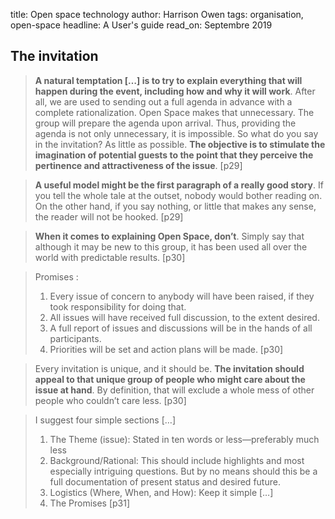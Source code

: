 title: Open space technology
author: Harrison Owen
tags: organisation, open-space
headline: A User's guide
read_on: Septembre 2019

## The invitation

> **A natural temptation […] is to try to explain everything that will happen during the event, including how and why it will work**. After all, we are used to sending out a full agenda in advance with a complete rationalization. Open Space makes that unnecessary. The group will prepare the agenda upon arrival. Thus, providing the agenda is not only unnecessary, it is impossible. So what do you say in the invitation? As little as possible. **The objective is to stimulate the imagination of potential guests to the point that they perceive the pertinence and attractiveness of the issue**.  [p29]

> **A useful model might be the first paragraph of a really good story**. If you tell the whole tale at the outset, nobody would bother reading on. On the other hand, if you say nothing, or little that makes any sense, the reader will not be hooked. [p29]

> **When it comes to explaining Open Space, don’t**. Simply say that although it may be new to this group, it has been used all over the world with predictable results.  [p30]

> Promises :
> 1. Every issue of concern to anybody will have been raised, if they took responsibility for doing that.
> 2. All issues will have received full discussion, to the extent desired.
> 3. A full report of issues and discussions will be in the hands of all participants.
> 4. Priorities will be set and action plans will be made. [p30]


> Every invitation is unique, and it should be. **The invitation should appeal to that unique group of people who might care about the issue at hand**. By definition, that will exclude a whole mess of other people who couldn’t care less. [p30]

> I suggest four simple sections […]
> 1. The Theme (issue): Stated in ten words or less—preferably much less
> 2. Background/Rational: This should include highlights and most especially intriguing questions. But by no means should this be a full documentation of present status and desired future.
> 3. Logistics (Where, When, and How): Keep it simple […]
> 4. The Promises
> [p31]